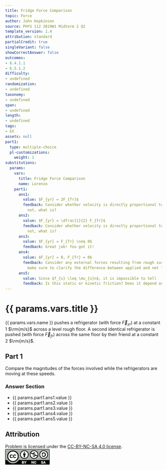 ```yaml
---
title: Fridge Force Comparison
topic: Force
author: John Hopkinson
source: PHYS 112 2019W1 Midterm 2 Q2
template_version: 1.4
attribution: standard
partialCredit: true
singleVariant: false
showCorrectAnswer: false
outcomes:
- 6.4.1.1
- 6.5.1.2
difficulty:
- undefined
randomization:
- undefined
taxonomy:
- undefined
span:
- undefined
length:
- undefined
tags:
- EX
assets: null
part1:
  type: multiple-choice
  pl-customizations:
    weight: 1
substitutions:
  params:
    vars:
      title: Fridge Force Comparison
      name: Lorenzo
    part1:
      ans1:
        value: $F_{yr} = 2F_{fr}$
        feedback: Consider whether velocity is directly proportional to force! If
          not, what is?
      ans2:
        value: $F_{yr} = \dfrac{1}{2} F_{fr}$
        feedback: Consider whether velocity is directly proportional to force! If
          not, what is?
      ans3:
        value: $F_{yr} = F_{fr} \neq 0$
        feedback: Great job! You got it!
      ans4:
        value: $F_{yr} = 0, F_{fr} = 0$
        feedback: Consider any external forces resulting from rough surfaces! Also,
          make sure to clarify the difference between applied and net force.
      ans5:
        value: Since $f_{s} \leq \mu_{s}n$, it is impossible to tell
        feedback: Is this static or kinetic friction? Does it depend on speed?
---
```

# {{ params.vars.title }}
{{ params.vars.name }} pushes a refrigerator (with force $\vec{F}_{yr}$) at a constant 1 $\rm{m/s}$ across a level rough floor. A second identical refrigerator is pushed (with force $\vec{F}_{fr}$) across the same floor by their friend at a constant 2 $\rm{m/s}$.

## Part 1

Compare the magnitudes of the forces involved while the refrigerators are moving at these speeds.

### Answer Section

- {{ params.part1.ans1.value }}
- {{ params.part1.ans2.value }}
- {{ params.part1.ans3.value }}
- {{ params.part1.ans4.value }}
- {{ params.part1.ans5.value }}

## Attribution

Problem is licensed under the [CC-BY-NC-SA 4.0 license](https://creativecommons.org/licenses/by-nc-sa/4.0/).<br> ![The Creative Commons 4.0 license requiring attribution-BY, non-commercial-NC, and share-alike-SA license.](https://raw.githubusercontent.com/firasm/bits/master/by-nc-sa.png)